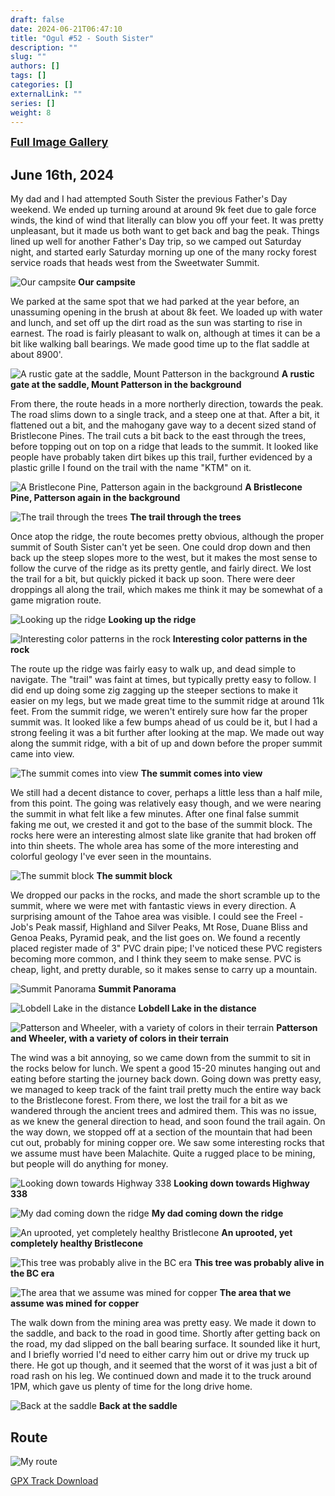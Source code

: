 ```yaml
---
draft: false
date: 2024-06-21T06:47:10
title: "Ogul #52 - South Sister"
description: ""
slug: ""
authors: []
tags: []
categories: []
externalLink: ""
series: []
weight: 8
---
```


<a href="../galleries/south-sister-gallery/"><font size="4"><b>Full Image Gallery</b></font></a>

## June 16th, 2024

My dad and I had attempted South Sister the previous Father's Day weekend. We ended up turning around at around 9k feet due to gale force winds, the kind of wind that literally can blow you off your feet. It was pretty unpleasant, but it made us both want to get back and bag the peak. Things lined up well for another Father's Day trip, so we camped out Saturday night, and started early Saturday morning up one of the many rocky forest service roads that heads west from the Sweetwater Summit.

![Our campsite](https://s3.us-west-1.wasabisys.com/web-assets/south-sister-6-16-24/PXL_20240616_003952885.jpg?classes=shadow)
**Our campsite**

We parked at the same spot that we had parked at the year before, an unassuming opening in the brush at about 8k feet. We loaded up with water and lunch, and set off up the dirt road as the sun was starting to rise in earnest. The road is fairly pleasant to walk on, although at times it can be a bit like walking ball bearings. We made good time up to the flat saddle at about 8900'. 

![A rustic gate at the saddle, Mount Patterson in the background](https://s3.us-west-1.wasabisys.com/web-assets/south-sister-6-16-24/PXL_20240616_132950729.jpg?classes=shadow)
**A rustic gate at the saddle, Mount Patterson in the background**

From there, the route heads in a more northerly direction, towards the peak. The road slims down to a single track, and a steep one at that. After a bit, it flattened out a bit, and the mahogany gave way to a decent sized stand of Bristlecone Pines. The trail cuts a bit back to the east through the trees, before topping out on top on a ridge that leads to the summit. It looked like people have probably taken dirt bikes up this trail, further evidenced by a plastic grille I found on the trail with the name "KTM" on it. 

![A Bristlecone Pine, Patterson again in the background](https://s3.us-west-1.wasabisys.com/web-assets/south-sister-6-16-24/PXL_20240616_141752934.jpg?classes=shadow)
**A Bristlecone Pine, Patterson again in the background**

![The trail through the trees](https://s3.us-west-1.wasabisys.com/web-assets/south-sister-6-16-24/PXL_20240616_142732025.MP.jpg?classes=shadow)
**The trail through the trees**

Once atop the ridge, the route becomes pretty obvious, although the proper summit of South Sister can't yet be seen. One could drop down and then back up the steep slopes more to the west, but it makes the most sense to follow the curve of the ridge as its pretty gentle, and fairly direct. We lost the trail for a bit, but quickly picked it back up soon. There were deer droppings all along the trail, which makes me think it may be somewhat of a game migration route.

![Looking up the ridge](https://s3.us-west-1.wasabisys.com/web-assets/south-sister-6-16-24/PXL_20240616_144120742.jpg?classes=shadow)
**Looking up the ridge**

![Interesting color patterns in the rock](https://s3.us-west-1.wasabisys.com/web-assets/south-sister-6-16-24/PXL_20240616_151944510.jpg?classes=shadow)
**Interesting color patterns in the rock**

The route up the ridge was fairly easy to walk up, and dead simple to navigate. The "trail" was faint at times, but typically pretty easy to follow. I did end up doing some zig zagging up the steeper sections to make it easier on my legs, but we made great time to the summit ridge at around 11k feet. From the summit ridge, we weren't entirely sure how far the proper summit was. It looked like a few bumps ahead of us could be it, but I had a strong feeling it was a bit further after looking at the map. We made out way along the summit ridge, with a bit of up and down before the proper summit came into view. 

![The summit comes into view](https://s3.us-west-1.wasabisys.com/web-assets/south-sister-6-16-24/PXL_20240616_160407053.jpg?classes=shadow)
**The summit comes into view**

We still had a decent distance to cover, perhaps a little less than a half mile, from this point. The going was relatively easy though, and we were nearing the summit in what felt like a few minutes. After one final false summit faking me out, we crested it and got to the base of the summit block. The rocks here were an interesting almost slate like granite that had broken off into thin sheets. The whole area has some of the more interesting and colorful geology I've ever seen in the mountains. 

![The summit block](https://s3.us-west-1.wasabisys.com/web-assets/south-sister-6-16-24/PXL_20240616_162147670.MP.jpg?classes=shadow)
**The summit block**

We dropped our packs in the rocks, and made the short scramble up to the summit, where we were met with fantastic views in every direction. A surprising amount of the Tahoe area was visible. I could see the Freel - Job's Peak massif, Highland and Silver Peaks, Mt Rose, Duane Bliss and Genoa Peaks, Pyramid peak, and the list goes on. We found a recently placed register made of 3" PVC drain pipe; I've noticed these PVC registers becoming more common, and I think they seem to make sense. PVC is cheap, light, and pretty durable, so it makes sense to carry up a mountain. 

![Summit Panorama](https://s3.us-west-1.wasabisys.com/web-assets/south-sister-6-16-24/PXL_20240616_163504215.PANO.jpg?classes=shadow)
**Summit Panorama**

![Lobdell Lake in the distance](https://s3.us-west-1.wasabisys.com/web-assets/south-sister-6-16-24/PXL_20240616_163508874.jpg?classes=shadow)
**Lobdell Lake in the distance**

![Patterson and Wheeler, with a variety of colors in their terrain](https://s3.us-west-1.wasabisys.com/web-assets/south-sister-6-16-24/PXL_20240616_163522818.jpg?classes=shadow)
**Patterson and Wheeler, with a variety of colors in their terrain**

The wind was a bit annoying, so we came down from the summit to sit in the rocks below for lunch. We spent a good 15-20 minutes hanging out and eating before starting the journey back down. Going down was pretty easy, we managed to keep track of the faint trail pretty much the entire way back to the Bristlecone forest. From there, we lost the trail for a bit as we wandered through the ancient trees and admired them. This was no issue, as we knew the general direction to head, and soon found the trail again. On the way down, we stopped off at a section of the mountain that had been cut out, probably for mining copper ore. We saw some interesting rocks that we assume must have been Malachite. Quite a rugged place to be mining, but people will do anything for money. 

![Looking down towards Highway 338](https://s3.us-west-1.wasabisys.com/web-assets/south-sister-6-16-24/PXL_20240616_172458874.jpg?classes=shadow)
**Looking down towards Highway 338**

![My dad coming down the ridge](https://s3.us-west-1.wasabisys.com/web-assets/south-sister-6-16-24/PXL_20240616_173848347.jpg?classes=shadow)
**My dad coming down the ridge**

![An uprooted, yet completely healthy Bristlecone](https://s3.us-west-1.wasabisys.com/web-assets/south-sister-6-16-24/PXL_20240616_181351181.jpg?classes=shadow)
**An uprooted, yet completely healthy Bristlecone**

![This tree was probably alive in the BC era](https://s3.us-west-1.wasabisys.com/web-assets/south-sister-6-16-24/PXL_20240616_182354556.jpg?classes=shadow)
**This tree was probably alive in the BC era**

![The area that we assume was mined for copper](https://s3.us-west-1.wasabisys.com/web-assets/south-sister-6-16-24/PXL_20240616_184244144.MP.jpg?classes=shadow)
**The area that we assume was mined for copper**

The walk down from the mining area was pretty easy. We made it down to the saddle, and back to the road in good time. Shortly after getting back on the road, my dad slipped on the ball bearing surface. It sounded like it hurt, and I briefly worried I'd need to either carry him out or drive my truck up there. He got up though, and it seemed that the worst of it was just a bit of road rash on his leg. We continued down and made it to the truck around 1PM, which gave us plenty of time for the long drive home.

![Back at the saddle](https://s3.us-west-1.wasabisys.com/web-assets/south-sister-6-16-24/PXL_20240616_190126627.jpg?classes=shadow)
**Back at the saddle**

## Route
![My route](https://s3.us-west-1.wasabisys.com/web-assets/south-sister-6-16-24/south-sister-route.jpg?classes=shadow)

[GPX Track Download](https://s3.us-west-1.wasabisys.com/web-assets/south-sister-6-16-24/south-sister_route_route.gpx)